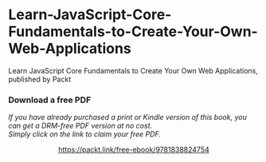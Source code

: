 # Learn-JavaScript-Core-Fundamentals-to-Create-Your-Own-Web-Applications
Learn JavaScript Core Fundamentals to Create Your Own Web Applications, published by Packt
### Download a free PDF

 <i>If you have already purchased a print or Kindle version of this book, you can get a DRM-free PDF version at no cost.<br>Simply click on the link to claim your free PDF.</i>
<p align="center"> <a href="https://packt.link/free-ebook/9781838824754">https://packt.link/free-ebook/9781838824754 </a> </p>
